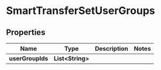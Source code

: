 

# SmartTransferSetUserGroups


## Properties

| Name | Type | Description | Notes |
|------------ | ------------- | ------------- | -------------|
|**userGroupIds** | **List&lt;String&gt;** |  |  |



